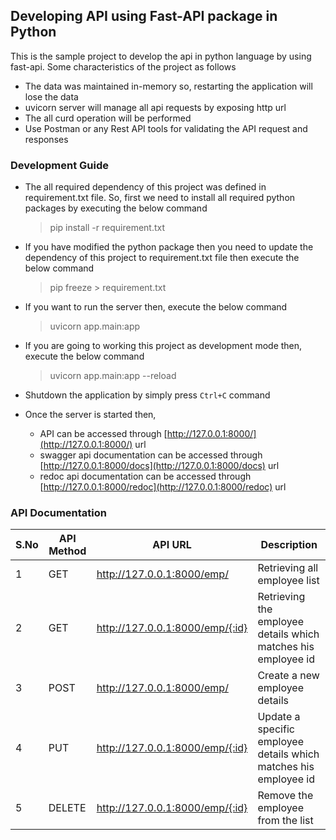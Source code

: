## Developing API using Fast-API package in Python 
This is the sample project to develop the api in python language by using fast-api.
Some characteristics of the project as follows
 - The data was maintained in-memory so, restarting the application will lose the data
 - uvicorn server will manage all api requests by exposing http url
 - The all curd operation will be performed 
 - Use Postman or any Rest API tools for validating the API request and responses

### Development Guide
 - The all required dependency of this project was defined in requirement.txt file.
So, first we need to install all required python packages by executing the below command
    > pip install -r requirement.txt
 
 - If you have modified the python package then you need to update the dependency of this project 
to requirement.txt file then execute the below command
    > pip freeze > requirement.txt

 - If you want to run the server then, execute the below command
    > uvicorn app.main:app
   
 - If you are going to working this project as development mode then, execute the below command
    > uvicorn app.main:app --reload

 - Shutdown the application by simply press `Ctrl+C` command

 - Once the server is started then,
    - API can be accessed through [http://127.0.0.1:8000/](http://127.0.0.1:8000/) url
    - swagger api documentation can be accessed through [http://127.0.0.1:8000/docs](http://127.0.0.1:8000/docs) url
    - redoc api documentation can be accessed through [http://127.0.0.1:8000/redoc](http://127.0.0.1:8000/redoc) url

### API Documentation
S.No|API Method|API URL| Description
-----|----------|--------------|------------------
1    | GET      | http://127.0.0.1:8000/emp/       | Retrieving all employee list
2    | GET      | http://127.0.0.1:8000/emp/{:id}  | Retrieving the employee details which matches his employee id
3    | POST     | http://127.0.0.1:8000/emp/       | Create a new employee details
4    | PUT      | http://127.0.0.1:8000/emp/{:id}  | Update a specific employee details which matches his employee id
5    | DELETE   | http://127.0.0.1:8000/emp/{:id}  | Remove the employee from the list
